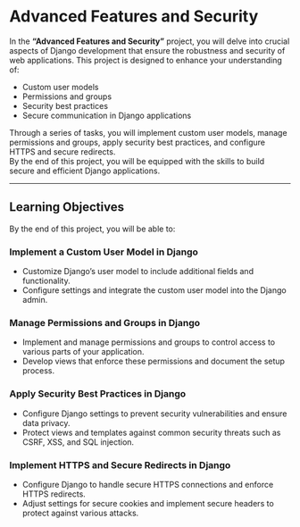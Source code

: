 # Advanced Features and Security

In the **“Advanced Features and Security”** project, you will delve into crucial aspects of Django development that ensure the robustness and security of web applications. This project is designed to enhance your understanding of:

- Custom user models
- Permissions and groups
- Security best practices
- Secure communication in Django applications

Through a series of tasks, you will implement custom user models, manage permissions and groups, apply security best practices, and configure HTTPS and secure redirects.  
By the end of this project, you will be equipped with the skills to build secure and efficient Django applications.

---

## Learning Objectives

By the end of this project, you will be able to:

### Implement a Custom User Model in Django

- Customize Django’s user model to include additional fields and functionality.
- Configure settings and integrate the custom user model into the Django admin.

### Manage Permissions and Groups in Django

- Implement and manage permissions and groups to control access to various parts of your application.
- Develop views that enforce these permissions and document the setup process.

### Apply Security Best Practices in Django

- Configure Django settings to prevent security vulnerabilities and ensure data privacy.
- Protect views and templates against common security threats such as CSRF, XSS, and SQL injection.

### Implement HTTPS and Secure Redirects in Django

- Configure Django to handle secure HTTPS connections and enforce HTTPS redirects.
- Adjust settings for secure cookies and implement secure headers to protect against various attacks.
